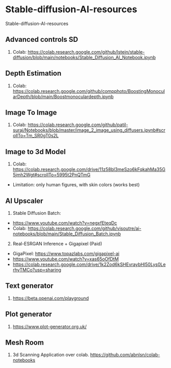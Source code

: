 # Stable-diffusion-AI-resources
Stable-diffusion-AI-resources

## Advanced controls SD
1. Colab: https://colab.research.google.com/github/lstein/stable-diffusion/blob/main/notebooks/Stable_Diffusion_AI_Notebook.ipynb

## Depth Estimation
1. Colab: https://colab.research.google.com/github/compphoto/BoostingMonocularDepth/blob/main/Boostmonoculardepth.ipynb

## Image To Image
1. Colab: https://colab.research.google.com/github/patil-suraj/Notebooks/blob/master/image_2_image_using_diffusers.ipynb#scrollTo=Tm_SR0gT0s2L

## Image to 3d Model
1. Colab: https://colab.research.google.com/drive/11z58bl3meSzo6kFqkahMa35G5jmh2Wgt#scrollTo=5995t2PnQTmG
 - Limitation: only human figures, with skin colors (works best)

## AI Upscaler
1. Stable Diffusion Batch: 
 - https://www.youtube.com/watch?v=negxfEteqDc
 - Colab: https://colab.research.google.com/github/visoutre/ai-notebooks/blob/main/Stable_Diffusion_Batch.ipynb

2. Real-ESRGAN Inference + Gigapixel (Paid)
 - GigaPixel: https://www.topazlabs.com/gigapixel-ai
 - https://www.youtube.com/watch?v=xas65oOfDtM
 - https://colab.research.google.com/drive/1k2Zod6kSHEvraybHl50Lys0LerhyTMCo?usp=sharing

## Text generator
1. https://beta.openai.com/playground

## Plot generator
1. https://www.plot-generator.org.uk/

## Mesh Room
1. 3d Scanning Application over colab. https://github.com/abnlsn/colab-notebooks
